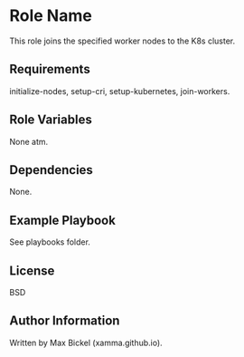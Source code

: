 Role Name
=========

This role joins the specified worker nodes to the K8s cluster.

Requirements
------------

initialize-nodes, setup-cri, setup-kubernetes, join-workers.

Role Variables
--------------

None atm.

Dependencies
------------

None.

Example Playbook
----------------

See playbooks folder.

License
-------

BSD

Author Information
------------------

Written by Max Bickel (xamma.github.io).
